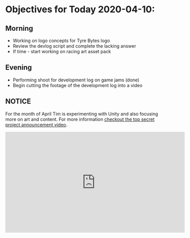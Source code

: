 # Objectives for Today 2020-04-10:

## Morning

- Working on logo concepts for Tyre Bytes logo
- Review the devlog script and complete the lacking answer
- If time - start working on racing art asset pack

## Evening

- Performing shoot for development log on game jams (done)
- Begin cutting the footage of the development log into a video

## NOTICE

For the month of April Tim is experimenting with Unity and also focusing more on art and content. For more information [checkout the top secret project announcement video](https://www.youtube.com/embed/OxdgkWX8rZ0).

<iframe width="560" height="315" src="https://www.youtube.com/embed/OxdgkWX8rZ0" frameborder="0" allow="accelerometer; autoplay; encrypted-media; gyroscope; picture-in-picture" allowfullscreen></iframe>
